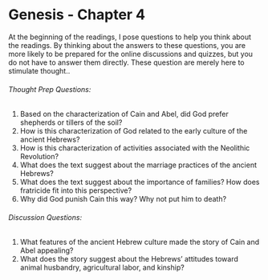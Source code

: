 # **Genesis** - Chapter 4

At the beginning of the readings, I pose questions to help you think about the readings.  By thinking about the answers to these questions, you are more likely to be prepared for the online discussions and quizzes, but you do not have to answer them directly.  These question are merely here to stimulate thought..  

###### Thought Prep Questions:
1. Based on the characterization of Cain and Abel, did God prefer shepherds or tillers of the soil?
2. How is this characterization of God related to the early culture of the ancient Hebrews?
3. How is this characterization of activities associated with the Neolithic Revolution?
4. What does the text suggest about the marriage practices of the ancient Hebrews?
5. What does the text suggest about the importance of families? How does fratricide fit into this perspective?
6. Why did God punish Cain this way? Why not put him to death?

###### Discussion Questions:

1. What features of the ancient Hebrew culture made the story of Cain and Abel appealing?
2. What does the story suggest about the Hebrews’ attitudes toward animal husbandry, agricultural labor, and kinship?
